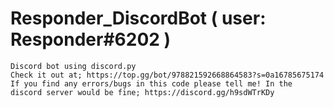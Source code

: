 # Responder_DiscordBot ( user: Responder#6202 )
	Discord bot using discord.py	
	Check it out at; https://top.gg/bot/978821592668864583?s=0a16785675174	
	If you find any errors/bugs in this code please tell me! In the discord server would be fine; https://discord.gg/h9sdWTrKDy	
